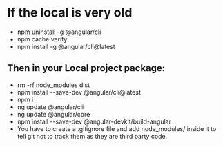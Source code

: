 # If the local is very old
 - npm uninstall -g @angular/cli
 - npm cache verify
 - npm install -g @angular/cli@latest
## Then in your Local project package:
 - rm -rf node_modules dist 
 - npm install --save-dev @angular/cli@latest
 - npm i 
 - ng update @angular/cli 
 - ng update @angular/core
 - npm install --save-dev @angular-devkit/build-angular
 - You have to create a .gitignore file and add node_modules/ 
inside it to tell git not to track them as they are third party code.
